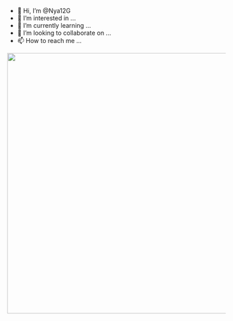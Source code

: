 - 👋 Hi, I’m @Nya12G
- 👀 I’m interested in ...
- 🌱 I’m currently learning ...
- 💞️ I’m looking to collaborate on ...
- 📫 How to reach me ...

<img src="https://thumbs.gfycat.com/EnchantingIlliterateChick.webp" width="600px">
 <P align="center">

<!---
Nya12G/Nya12G is a ✨ special ✨ repository because its `README.md` (this file) appears on your GitHub profile.
You can click the Preview link to take a look at your changes.
--->
